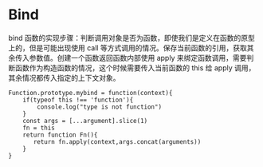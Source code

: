 <script setup>
Function.prototype.mybind = function(context){
    if(typeof this !== 'function'){
        console.log("type is not function")
    }
    const args = [...argument].slice(1)
    fn = this
    return function Fn(){
       return fn.apply(context,args.concat(arguments))
    }
}
</script>

# Bind

bind 函数的实现步骤：判断调用对象是否为函数，即使我们是定义在函数的原型上的，但是可能出现使用 call 等方式调用的情况。保存当前函数的引用，获取其余传入参数值。创建一个函数返回函数内部使用 apply 来绑定函数调用，需要判断函数作为构造函数的情况，这个时候需要传入当前函数的 this 给 apply 调用，其余情况都传入指定的上下文对象。

```
Function.prototype.mybind = function(context){
    if(typeof this !== 'function'){
        console.log("type is not function")
    }
    const args = [...argument].slice(1)
    fn = this
    return function Fn(){
       return fn.apply(context,args.concat(arguments))
    }
}
```
